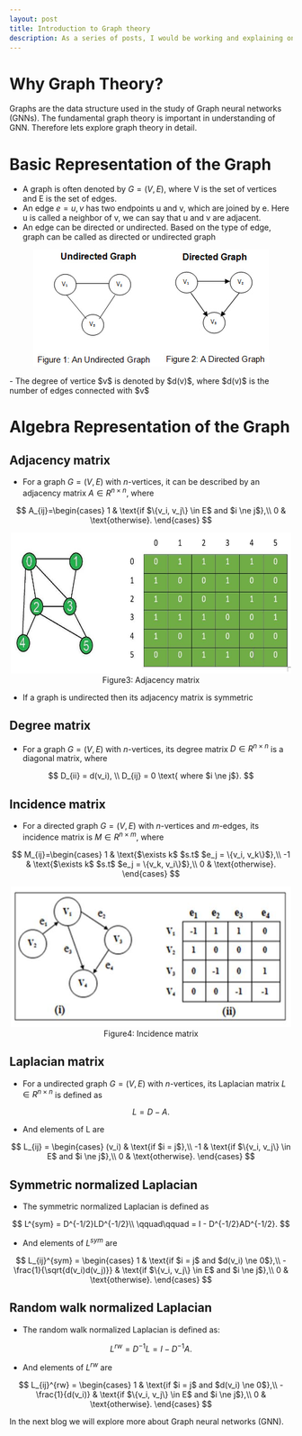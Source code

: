 ```yaml
---
layout: post
title: Introduction to Graph theory
description: As a series of posts, I would be working and explaining on deep graph neural networks. So, In this blog I give introduction to Graph theory
---
```


# Why Graph Theory?

Graphs are the data structure used in the study of Graph neural networks (GNNs). The fundamental graph theory is important in understanding of GNN. Therefore lets explore graph theory in detail.

# Basic Representation of the Graph
- A graph is often denoted by $G = (V,E)$, where V is the set of vertices and E is the set of edges.
- An edge $e = u,v$ has two endpoints u and v, which are joined by e. Here u is called a neighbor of v, we can say that u and v are adjacent.
- An edge can be directed or undirected. Based on the type of edge, graph can be called as directed or undirected graph
<p align="center">
<img src="/assets/Images/graph/DifferenceBetween_Directed_UnDirected_Graphs1.jpg" alt="Directed vs Undirected graph">
</p> 
- The degree of vertice $v$ is denoted by $d(v)$, where $d(v)$ is the number of edges connected with $v$

# Algebra Representation of the Graph

## Adjacency matrix
- For a graph $G = (V, E)$ with $n$-vertices, it can be described by an adjacency matrix $A \in R^{n \times n}$, where


$$
  A_{ij}=\begin{cases}
    1 & \text{if $\{v_i, v_j\} \in E$ and $i \ne j$},\\
    0 & \text{otherwise}.
  \end{cases}
$$

<p align="center">
<img src="/assets/Images/graph/add-and-remove-edge-in-adjacency-matrix-representation-initial1.jpg" alt="Directed vs Undirected graph" width="500" height="250">
Figure3: Adjacency matrix
</p> 

- If a graph is undirected then its adjacency matrix is symmetric

## Degree matrix
- For a graph $G = (V, E)$ with $n$-vertices, its degree matrix $D \in R^{n \times n}$ is a diagonal matrix, where

$$
D_{ii} = d(v_i), \\
D_{ij} = 0 \text{ where $i \ne j$}.
$$

## Incidence matrix
- For a directed graph $G = (V, E)$ with $n$-vertices and $m$-edges, its incidence matrix is $M \in R^{n \times m}$, where

$$
M_{ij}=\begin{cases}
1 & \text{$\exists k$ $s.t$ $e_j = \{v_i, v_k\}$},\\
-1 & \text{$\exists k$ $s.t$ $e_j = \{v_k, v_i\}$},\\
0 & \text{otherwise}.
\end{cases}
$$


<p align="center">
<img src="/assets/Images/graph/Fig-5-i-Directed-Graph-G-ii-Oriented-Incidence-Matrix-IV-CRITERIA-FOR-GROUPING.png" alt="Incidence matrix" width="500" height="250">
Figure4: Incidence matrix
</p> 

## Laplacian matrix
- For a undirected graph $G = (V, E)$ with $n$-vertices, its Laplacian matrix $L \in R^{n \times n}$ is defined as 

$$
L = D - A.
$$

- And elements of L are

$$
L_{ij} = \begin{cases}
(v_i) & \text{if $i = j$},\\
-1 & \text{if $\{v_i, v_j\} \in E$ and $i \ne j$},\\
0 & \text{otherwise}.
\end{cases}
$$


## Symmetric normalized Laplacian
- The symmetric normalized Laplacian is defined as 

$$
L^{sym} = D^{-1/2}LD^{-1/2}\\
\qquad\qquad = I - D^{-1/2}AD^{-1/2}.
$$

- And elements of $L^{sym}$ are

$$
L_{ij}^{sym} = \begin{cases}
1 & \text{if $i = j$ and $d(v_i) \ne 0$},\\
-\frac{1}{\sqrt{d(v_i)d(v_j)}} & \text{if $\{v_i, v_j\} \in E$ and $i \ne j$},\\
0 & \text{otherwise}.
\end{cases}
$$

## Random walk normalized Laplacian
- The random walk normalized Laplacian is defined as:

$$
L^{rw} = D^{-1}L = I - D^{-1}A.
$$

- And elements of $L^{rw}$ are

$$
L_{ij}^{rw} = \begin{cases}
1 & \text{if $i = j$ and $d(v_i) \ne 0$},\\
-\frac{1}{d(v_i)} & \text{if $\{v_i, v_j\} \in E$ and $i \ne j$},\\
0 & \text{otherwise}.
\end{cases}
$$


In the next blog we will explore more about Graph neural networks (GNN).